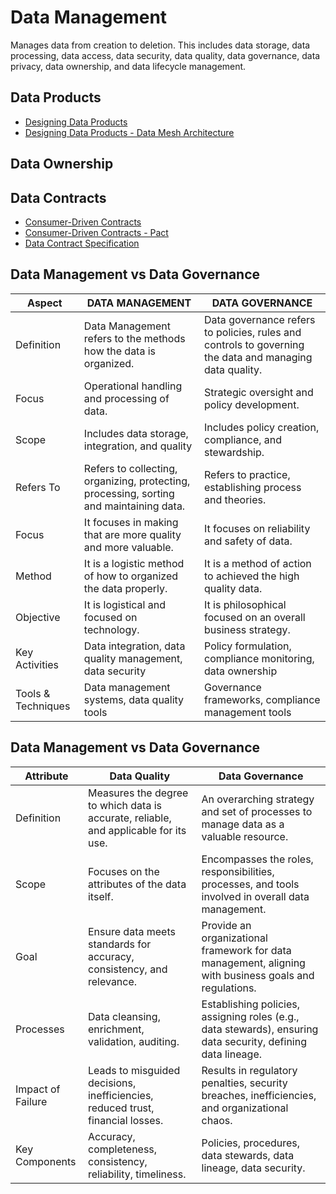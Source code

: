 # Data Management

Manages data from creation to deletion. This includes data storage, data processing, data access, data security, data quality, data governance, data privacy, data ownership, and data lifecycle management.

## Data Products

- [Designing Data Products](https://www.oreilly.com/library/view/designing-data-products/9781491914922/)
- [Designing Data Products - Data Mesh Architecture](https://www.datamesh-architecture.com/data-product-canvas)

## Data Ownership

## Data Contracts

- [Consumer-Driven Contracts](https://martinfowler.com/articles/consumerDrivenContracts.html)
- [Consumer-Driven Contracts - Pact](https://docs.pact.io/)
- [Data Contract Specification](https://datacontract.com/)


## Data Management vs Data Governance

| Aspect             | DATA MANAGEMENT                                                                         | DATA GOVERNANCE                                                                                         |
|--------------------|-----------------------------------------------------------------------------------------|---------------------------------------------------------------------------------------------------------|
| Definition         | Data Management refers to the methods how the data is organized.                        | Data governance refers to policies, rules and controls to governing the data and managing data quality. |
| Focus              | Operational handling and processing of data.                                            | Strategic oversight and policy development.                                                             |
| Scope              | Includes data storage, integration, and quality                                         | Includes policy creation, compliance, and stewardship.                                                  |
| Refers To          | Refers to collecting, organizing, protecting, processing, sorting and maintaining data. | Refers to practice, establishing process and theories.                                                  |
| Focus              | It focuses in making that are more quality and more valuable.                           | It focuses on reliability and safety of data.                                                           |
| Method             | It is a logistic method of how to organized the data properly.                          | It is a method of action to achieved the high quality data.                                             |
| Objective          | It is logistical and focused on technology.	                                            | It is philosophical focused on an overall business strategy.                                            |
| Key Activities     | Data integration, data quality management, data security                                | Policy formulation, compliance monitoring, data ownership                                               |
| Tools & Techniques | Data management systems, data quality tools                                             | Governance frameworks, compliance management tools                                                      |

## Data Management vs Data Governance

| Attribute         | 	Data Quality                                                                        | 	Data Governance                                                                                             |
|-------------------|--------------------------------------------------------------------------------------|--------------------------------------------------------------------------------------------------------------|
| Definition        | Measures the degree to which data is accurate, reliable, and applicable for its use. | An overarching strategy and set of processes to manage data as a valuable resource.                          |
| Scope             | Focuses on the attributes of the data itself.                                        | Encompasses the roles, responsibilities, processes, and tools involved in overall data management.           |
| Goal              | Ensure data meets standards for accuracy, consistency, and relevance.                | Provide an organizational framework for data management, aligning with business goals and regulations.       |
| Processes         | Data cleansing, enrichment, validation, auditing.                                    | Establishing policies, assigning roles (e.g., data stewards), ensuring data security, defining data lineage. |
| Impact of Failure | Leads to misguided decisions, inefficiencies, reduced trust, financial losses.       | Results in regulatory penalties, security breaches, inefficiencies, and organizational chaos.                |
| Key Components    | Accuracy, completeness, consistency, reliability, timeliness.                        | Policies, procedures, data stewards, data lineage, data security.                                            |